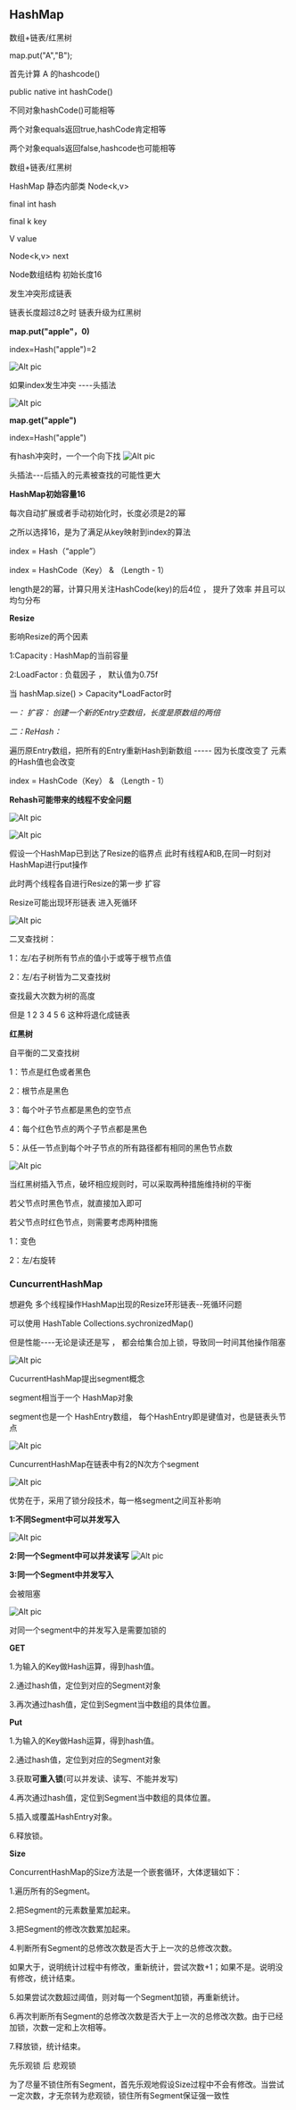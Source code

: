 ## HashMap

数组+链表/红黑树

map.put("A","B");

首先计算 A 的hashcode()

public native int hashCode()

不同对象hashCode()可能相等

两个对象equals返回true,hashCode肯定相等

两个对象equals返回false,hashcode也可能相等




数组+链表/红黑树


HashMap 静态内部类 Node<k,v>

final int hash

final k key

V value

Node<k,v> next


Node数组结构 初始长度16

发生冲突形成链表

链表长度超过8之时 链表升级为红黑树


**map.put("apple"，0)**

index=Hash("apple")=2

![Alt pic](https://github.com/tmdtimi/dailywork/blob/main/chapter/%E9%9B%86%E5%90%88/pics/map1.png)

如果index发生冲突 ----头插法

![Alt pic](https://github.com/tmdtimi/dailywork/blob/main/chapter/%E9%9B%86%E5%90%88/pics/map2.png)



**map.get("apple")**

index=Hash("apple")

有hash冲突时，一个一个向下找
![Alt pic](https://github.com/tmdtimi/dailywork/blob/main/chapter/%E9%9B%86%E5%90%88/pics/map3.png)

头插法---后插入的元素被查找的可能性更大



**HashMap初始容量16**

每次自动扩展或者手动初始化时，长度必须是2的幂

之所以选择16，是为了满足从key映射到index的算法

index = Hash（“apple”）

index = HashCode（Key） & （Length - 1）

length是2的幂，计算只用关注HashCode(key)的后4位 ， 提升了效率 并且可以均匀分布


**Resize**

影响Resize的两个因素

1:Capacity : HashMap的当前容量

2:LoadFactor : 负载因子 ， 默认值为0.75f


当 hashMap.size() > Capacity*LoadFactor时

*一： 扩容： 创建一个新的Entry空数组，长度是原数组的两倍*

*二：ReHash：*
	
遍历原Entry数组，把所有的Entry重新Hash到新数组 ----- 因为长度改变了  元素的Hash值也会改变


index = HashCode（Key） & （Length - 1）


**Rehash可能带来的线程不安全问题**

![Alt pic](https://github.com/tmdtimi/dailywork/blob/main/chapter/%E9%9B%86%E5%90%88/pics/map4.png)

![Alt pic](https://github.com/tmdtimi/dailywork/blob/main/chapter/%E9%9B%86%E5%90%88/pics/map5.png)



假设一个HashMap已到达了Resize的临界点  此时有线程A和B,在同一时刻对HashMap进行put操作 

此时两个线程各自进行Resize的第一步  扩容

Resize可能出现环形链表  进入死循环


![Alt pic](https://github.com/tmdtimi/dailywork/blob/main/chapter/%E9%9B%86%E5%90%88/pics/map6.png)




二叉查找树：

1：左/右子树所有节点的值小于或等于根节点值

2：左/右子树皆为二叉查找树

查找最大次数为树的高度

但是 1 2 3 4 5 6 这种将退化成链表


**红黑树**

自平衡的二叉查找树

1：节点是红色或者黑色

2：根节点是黑色

3：每个叶子节点都是黑色的空节点

4：每个红色节点的两个子节点都是黑色

5：从任一节点到每个叶子节点的所有路径都有相同的黑色节点数	

![Alt pic](https://github.com/tmdtimi/dailywork/blob/main/chapter/%E9%9B%86%E5%90%88/pics/Tree1.png)


当红黑树插入节点，破坏相应规则时，可以采取两种措施维持树的平衡

若父节点时黑色节点，就直接加入即可

若父节点时红色节点，则需要考虑两种措施


1：变色
  
2：左/右旋转    

### CuncurrentHashMap

想避免 多个线程操作HashMap出现的Resize环形链表--死循环问题

可以使用 HashTable  Collections.sychronizedMap()

但是性能----无论是读还是写 ， 都会给集合加上锁，导致同一时间其他操作阻塞


![Alt pic](https://github.com/tmdtimi/dailywork/blob/main/chapter/%E9%9B%86%E5%90%88/pics/cm1.png)


CucurrentHashMap提出segment概念

segment相当于一个 HashMap对象

segment也是一个 HashEntry数组， 每个HashEntry即是键值对，也是链表头节点

![Alt pic](https://github.com/tmdtimi/dailywork/blob/main/chapter/%E9%9B%86%E5%90%88/pics/segment.png)

CuncurrentHashMap在链表中有2的N次方个segment


![Alt pic](https://github.com/tmdtimi/dailywork/blob/main/chapter/%E9%9B%86%E5%90%88/pics/CuncurrentHashMap.png)


优势在于，采用了锁分段技术，每一格segment之间互补影响


**1:不同Segment中可以并发写入**

![Alt pic](https://github.com/tmdtimi/dailywork/blob/main/chapter/%E9%9B%86%E5%90%88/pics/w1.png)

**2:同一个Segment中可以并发读写**
![Alt pic](https://github.com/tmdtimi/dailywork/blob/main/chapter/%E9%9B%86%E5%90%88/pics/w2.png)


**3:同一个Segment中并发写入**

会被阻塞

![Alt pic](https://github.com/tmdtimi/dailywork/blob/main/chapter/%E9%9B%86%E5%90%88/pics/w3.png)


对同一个segment中的并发写入是需要加锁的


**GET**

1.为输入的Key做Hash运算，得到hash值。


2.通过hash值，定位到对应的Segment对象


3.再次通过hash值，定位到Segment当中数组的具体位置。


**Put**

1.为输入的Key做Hash运算，得到hash值。


2.通过hash值，定位到对应的Segment对象


3.获取**可重入锁**(可以并发读、读写、不能并发写)


4.再次通过hash值，定位到Segment当中数组的具体位置。


5.插入或覆盖HashEntry对象。


6.释放锁。


**Size**

ConcurrentHashMap的Size方法是一个嵌套循环，大体逻辑如下：



1.遍历所有的Segment。


2.把Segment的元素数量累加起来。


3.把Segment的修改次数累加起来。


4.判断所有Segment的总修改次数是否大于上一次的总修改次数。

如果大于，说明统计过程中有修改，重新统计，尝试次数+1；如果不是。说明没有修改，统计结束。


5.如果尝试次数超过阈值，则对每一个Segment加锁，再重新统计。


6.再次判断所有Segment的总修改次数是否大于上一次的总修改次数。由于已经加锁，次数一定和上次相等。


7.释放锁，统计结束。


先乐观锁 后 悲观锁

为了尽量不锁住所有Segment，首先乐观地假设Size过程中不会有修改。当尝试一定次数，才无奈转为悲观锁，锁住所有Segment保证强一致性

